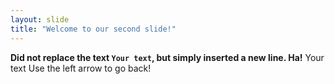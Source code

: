 ```yaml
---
layout: slide
title: "Welcome to our second slide!"
---
```

**Did not replace the text `Your text`, but simply inserted a new line. Ha!**
Your text
Use the left arrow to go back!